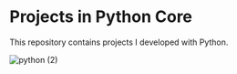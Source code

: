 # Projects in Python Core

This repository contains projects I developed with Python.

![python (2)](https://github.com/alipazar/Projects-in-Python-Core/assets/96140160/91aa69db-0975-470f-a8ea-56098987e5d9)



